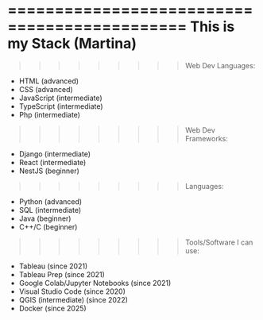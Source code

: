 =============================================
This is my Stack (Martina)
=============================================

> > > > > > > > > Web Dev Languages:

- HTML (advanced)
- CSS (advanced)
- JavaScript (intermediate)
- TypeScript (intermediate)
- Php (intermediate)

> > > > > > > > > Web Dev Frameworks:

- Django (intermediate)
- React (intermediate)
- NestJS (beginner)

> > > > > > > > > Languages:

- Python (advanced)
- SQL (intermediate)
- Java (beginner)
- C++/C (beginner)

> > > > > > > > > Tools/Software I can use:

- Tableau (since 2021)
- Tableau Prep (since 2021)
- Google Colab/Jupyter Notebooks (since 2021)
- Visual Studio Code (since 2020)
- QGIS (intermediate) (since 2022)
- Docker (since 2025)
